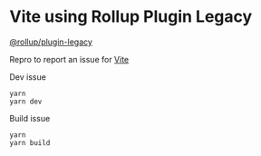 # Vite using Rollup Plugin Legacy

[@rollup/plugin-legacy](https://github.com/rollup/plugins/tree/master/packages/legacy)

Repro to report an issue for [Vite](https://github.com/vitejs/vite)

Dev issue
```
yarn
yarn dev
```

Build issue
```
yarn
yarn build
```
